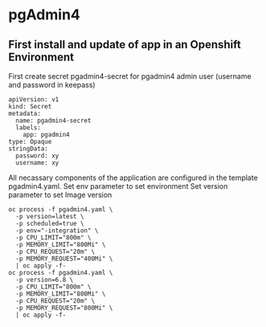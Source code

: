 # pgAdmin4

## First install and update of app in an Openshift Environment

First create secret pgadmin4-secret for pgadmin4 admin user (username and password in keepass) 

```
apiVersion: v1
kind: Secret
metadata:
  name: pgadmin4-secret
  labels:
    app: pgadmin4
type: Opaque
stringData:
  password: xy
  username: xy
```

All necassary components of the application are configured in the template pgadmin4.yaml.
Set env parameter to set environment
Set version parameter to set Image version
```
oc process -f pgadmin4.yaml \
  -p version=latest \
  -p scheduled=true \
  -p env="-integration" \ 
  -p CPU_LIMIT="800m" \
  -p MEMORY_LIMIT="800Mi" \
  -p CPU_REQUEST="20m" \
  -p MEMORY_REQUEST="400Mi" \
  | oc apply -f-
oc process -f pgadmin4.yaml \
  -p version=6.8 \
  -p CPU_LIMIT="800m" \
  -p MEMORY_LIMIT="800Mi" \
  -p CPU_REQUEST="20m" \
  -p MEMORY_REQUEST="800Mi" \
  | oc apply -f-
```
